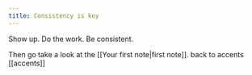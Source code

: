 ```yaml
---
title: Consistency is key
---
```


Show up. Do the work. Be consistent.

Then go take a look at the [[Your first note|first note]].
back to accents [[accents]]